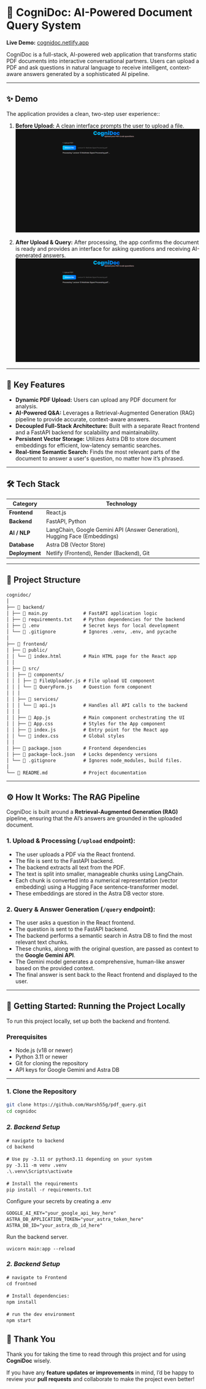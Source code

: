 # 📄 CogniDoc: AI-Powered Document Query System

**Live Demo:** [cognidoc.netlify.app](https://cognidoc.netlify.app)

CogniDoc is a full-stack, AI-powered web application that transforms static PDF documents into interactive conversational partners. Users can upload a PDF and ask questions in natural language to receive intelligent, context-aware answers generated by a sophisticated AI pipeline.

---

## ✨ Demo

The application provides a clean, two-step user experience::

1. **Before Upload:** A clean interface prompts the user to upload a file.  
![Demo Screenshot](https://github.com/Harsh55g/pdf_query/blob/main/media/image1.png)

2. **After Upload & Query:** After processing, the app confirms the document is ready and provides an interface for asking questions and receiving AI-generated answers.
![Demo Screenshot](https://github.com/Harsh55g/pdf_query/blob/main/media/image1.png)
---------

## 🚀 Key Features

- **Dynamic PDF Upload:** Users can upload any PDF document for analysis.  
- **AI-Powered Q&A:** Leverages a Retrieval-Augmented Generation (RAG) pipeline to provide accurate, context-aware answers.  
- **Decoupled Full-Stack Architecture:** Built with a separate React frontend and a FastAPI backend for scalability and maintainability.  
- **Persistent Vector Storage:** Utilizes Astra DB to store document embeddings for efficient, low-latency semantic searches.  
- **Real-time Semantic Search:** Finds the most relevant parts of the document to answer a user's question, no matter how it’s phrased.

---

## 🛠️ Tech Stack

| **Category** | **Technology** |
|---------------|----------------|
| **Frontend** | React.js |
| **Backend** | FastAPI, Python |
| **AI / NLP** | LangChain, Google Gemini API (Answer Generation), Hugging Face (Embeddings) |
| **Database** | Astra DB (Vector Store) |
| **Deployment** | Netlify (Frontend), Render (Backend), Git |

---

## 📂 Project Structure

```
cognidoc/
│
├── 📂 backend/
│ ├── 📄 main.py             # FastAPI application logic
│ ├── 📄 requirements.txt    # Python dependencies for the backend
│ ├── 📄 .env                # Secret keys for local development
│ └── 📄 .gitignore          # Ignores .venv, .env, and pycache
│
├── 📂 frontend/
│ ├── 📂 public/
│ │ └── 📄 index.html        # Main HTML page for the React app
│ │
│ ├── 📂 src/
│ │ ├── 📂 components/
│ │ │ ├── 📄 FileUploader.js # File upload UI component
│ │ │ └── 📄 QueryForm.js    # Question form component
│ │ │
│ │ ├── 📂 services/
│ │ │ └── 📄 api.js          # Handles all API calls to the backend
│ │ │
│ │ ├── 📄 App.js            # Main component orchestrating the UI
│ │ ├── 📄 App.css           # Styles for the App component
│ │ ├── 📄 index.js          # Entry point for the React app
│ │ └── 📄 index.css         # Global styles
│ │
│ ├── 📄 package.json        # Frontend dependencies
│ ├── 📄 package-lock.json   # Locks dependency versions
│ └── 📄 .gitignore          # Ignores node_modules, build files.
│
└── 📄 README.md             # Project documentation

```
---

## ⚙️ How It Works: The RAG Pipeline

CogniDoc is built around a **Retrieval-Augmented Generation (RAG)** pipeline, ensuring that the AI’s answers are grounded in the uploaded document.

### **1. Upload & Processing (`/upload` endpoint):**

- The user uploads a PDF via the React frontend.  
- The file is sent to the FastAPI backend.  
- The backend extracts all text from the PDF.  
- The text is split into smaller, manageable chunks using LangChain.  
- Each chunk is converted into a numerical representation (vector embedding) using a Hugging Face sentence-transformer model.  
- These embeddings are stored in the Astra DB vector store.

### **2. Query & Answer Generation (`/query` endpoint):**

- The user asks a question in the React frontend.  
- The question is sent to the FastAPI backend.  
- The backend performs a semantic search in Astra DB to find the most relevant text chunks.  
- These chunks, along with the original question, are passed as context to the **Google Gemini API**.  
- The Gemini model generates a comprehensive, human-like answer based on the provided context.  
- The final answer is sent back to the React frontend and displayed to the user.

---

## 🏁 Getting Started: Running the Project Locally

To run this project locally, set up both the backend and frontend.

### **Prerequisites**
- Node.js (v18 or newer)  
- Python 3.11 or newer  
- Git for cloning the repository  
- API keys for Google Gemini and Astra DB

---

### **1. Clone the Repository**

```bash
git clone https://github.com/Harsh55g/pdf_query.git
cd cognidoc
```
### ***2. Backend Setup***
```
# navigate to backend 
cd backend

# Use py -3.11 or python3.11 depending on your system
py -3.11 -m venv .venv
.\.venv\Scripts\activate

# Install the requirements
pip install -r requirements.txt

```

Configure your secrets by creating a .env
```
GOOGLE_AI_KEY="your_google_api_key_here"
ASTRA_DB_APPLICATION_TOKEN="your_astra_token_here"
ASTRA_DB_ID="your_astra_db_id_here"
```

Run the backend server.
```
uvicorn main:app --reload
```

### ***2. Backend Setup***
```
# navigate to Frontend
cd frontned

# Install dependencies:
npm install

# run the dev environment
npm start

```


## 🙏 Thank You

Thank you for taking the time to read through this project and for using **CogniDoc** wisely.

If you have any **feature updates or improvements** in mind, I’d be happy to review your **pull requests** and collaborate to make the project even better!
